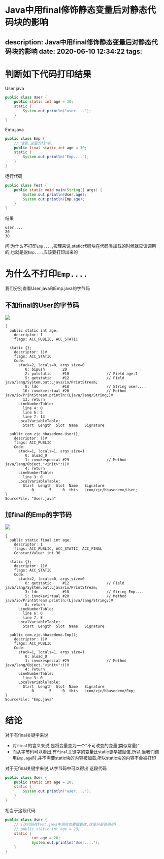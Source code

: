#   Java中用final修饰静态变量后对静态代码块的影响
description: Java中用final修饰静态变量后对静态代码块的影响
date: 2020-06-10 12:34:22
tags:
---
#   判断如下代码打印结果
User.java
```JAVA
public class User {
	public static int age = 20;
	static {
		System.out.println("user....");
	}
}
```

Emp.java
```JAVA
public class Emp {
    // 注意,这里的final
	public final static int age = 30;
	static {
		System.out.println("Emp....");
	}
}
```

运行代码
```JAVA
public class Test {
	public static void main(String[] args) {
		System.out.println(User.age);
		System.out.println(Emp.age);
	}
}
```

结果
```
user....
20
30
```

问:为什么不打印`Emp....`,按理来说,static代码块在代码类加载的时候就应该调用的,也就是说`Emp....`应该要打印出来的

#   为什么不打印`Emp....`
我们分别查看User.java和Emp.java的字节码
##   不加final的User的字节码

![](../images/2020/06/20200610004.png)

```
{
  public static int age;
    descriptor: I
    flags: ACC_PUBLIC, ACC_STATIC

  static {};
    descriptor: ()V
    flags: ACC_STATIC
    Code:
      stack=2, locals=0, args_size=0
         0: bipush        20
         2: putstatic     #10                 // Field age:I
         5: getstatic     #12                 // Field java/lang/System.out:Ljava/io/PrintStream;
         8: ldc           #18                 // String user....
        10: invokevirtual #20                 // Method java/io/PrintStream.println:(Ljava/lang/String;)V
        13: return
      LineNumberTable:
        line 4: 0
        line 6: 5
        line 7: 13
      LocalVariableTable:
        Start  Length  Slot  Name   Signature

  public com.zjc.hbasedemo.User();
    descriptor: ()V
    flags: ACC_PUBLIC
    Code:
      stack=1, locals=1, args_size=1
         0: aload_0
         1: invokespecial #29                 // Method java/lang/Object."<init>":()V
         4: return
      LineNumberTable:
        line 3: 0
      LocalVariableTable:
        Start  Length  Slot  Name   Signature
            0       5     0  this   Lcom/zjc/hbasedemo/User;
}
SourceFile: "User.java"
```

##   加final的Emp的字节码

![](../images/2020/06/20200610003.png)

```
{
  public static final int age;
    descriptor: I
    flags: ACC_PUBLIC, ACC_STATIC, ACC_FINAL
    ConstantValue: int 30

  static {};
    descriptor: ()V
    flags: ACC_STATIC
    Code:
      stack=2, locals=0, args_size=0
         0: getstatic     #12                 // Field java/lang/System.out:Ljava/io/PrintStream;
         3: ldc           #18                 // String Emp....
         5: invokevirtual #20                 // Method java/io/PrintStream.println:(Ljava/lang/String;)V
         8: return
      LineNumberTable:
        line 6: 0
        line 7: 8
      LocalVariableTable:
        Start  Length  Slot  Name   Signature

  public com.zjc.hbasedemo.Emp();
    descriptor: ()V
    flags: ACC_PUBLIC
    Code:
      stack=1, locals=1, args_size=1
         0: aload_0
         1: invokespecial #29                 // Method java/lang/Object."<init>":()V
         4: return
      LineNumberTable:
        line 3: 0
      LocalVariableTable:
        Start  Length  Slot  Name   Signature
            0       5     0  this   Lcom/zjc/hbasedemo/Emp;
}
SourceFile: "Emp.java"
```

#   结论
对于有final关键字来说
+   对`final`的含义来说,是将变量变为一个"不可改变的变量(类似常量)"
+   而从字节码可以看出,有`final`关键字的变量比static更早被赋值,所以,当我们调用`Emp.age`时,并不需要static块的内容被加载,所以static块的内容不会被打印

对于无final关键字来说,从字节码中可以得出
这段代码
```JAVA
public class User {
	public static int age = 20;
	static {
		System.out.println("user....");
	}
}
```
相当于这段代码
```JAVA
public class User {
    // (这代码在Test.java中调用也要跟着改,这里只是说明用)
	// public static int age = 20;
	static {
            int age = 20;
            System.out.println("User....");
	}
}
```
